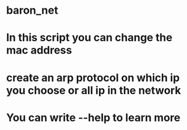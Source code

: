 # baron_net
# In this script you can change the mac address 
# create an arp protocol on which ip you choose or all ip in the network
# You can write --help to learn more
